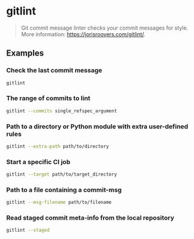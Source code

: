 # gitlint

> Git commit message linter checks your commit messages for style. More information: <https://jorisroovers.com/gitlint/>.

## Examples

### Check the last commit message

```bash
gitlint
```

### The range of commits to lint

```bash
gitlint --commits single_refspec_argument
```

### Path to a directory or Python module with extra user-defined rules

```bash
gitlint --extra-path path/to/directory
```

### Start a specific CI job

```bash
gitlint --target path/to/target_directory
```

### Path to a file containing a commit-msg

```bash
gitlint --msg-filename path/to/filename
```

### Read staged commit meta-info from the local repository

```bash
gitlint --staged
```
